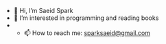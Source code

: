 - 👋 Hi, I’m Saeid Spark
- 👀 I’m interested in programming and reading books
- - 📫 How to reach me: sparksaeid@gmail.com
<!-- - 🌱 I’m currently learning Machine Learning
- 😄 Pronouns: ...
- ⚡ Fun fact: ...
-->

<!---
saeedspark/saeedspark is a ✨ special ✨ repository because its `README.md` (this file) appears on your GitHub profile.
You can click the Preview link to take a look at your changes.
--->
